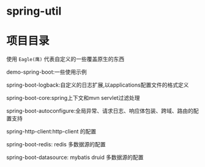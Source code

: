 # spring-util

# 项目目录

使用 `Eagle(鹰)` 代表自定义的一些覆盖原生的东西

demo-spring-boot:一些使用示例

spring-boot-logback:自定义的日志扩展,以applications配置文件的格式定义

spring-boot-core:spring上下文和mvn servlet过滤处理

spring-boot-autoconfigure:全局异常、请求日志、响应体包装、跨域、路由的配置支持

spring-http-client:http-client 的配置

spring-boot-redis: redis 多数据源的配置

spring-boot-datasource: mybatis druid 多数据源的配置

